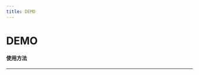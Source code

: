 ```yaml
---
title: DEMO
---
```


# DEMO

#### 使用方法

---

<ClientOnly>
  <grid-demo-1></grid-demo-1>
  <demo-demo></demo-demo>
</ClientOnly>

